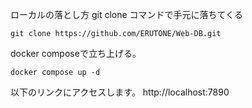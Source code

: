 ローカルの落とし方
git clone コマンドで手元に落ちてくる 
```
git clone https://github.com/ERUTONE/Web-DB.git

```
docker composeで立ち上げる。 
```
docker compose up -d
```

以下のリンクにアクセスします。 http://localhost:7890
